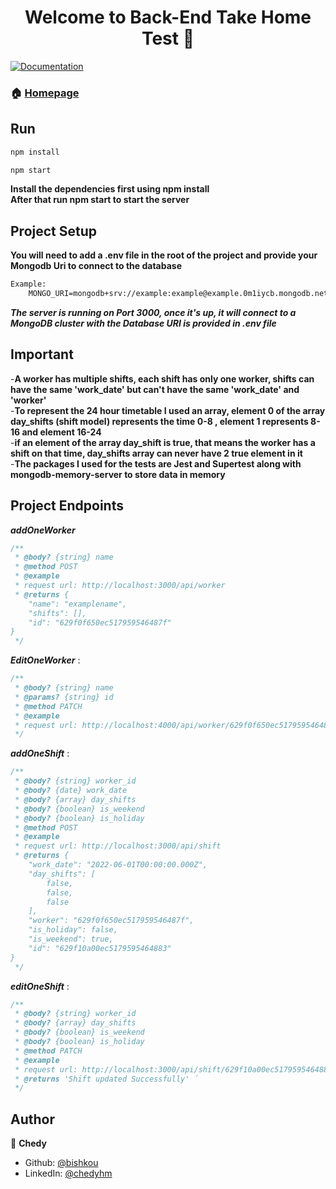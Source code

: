 <h1 align="center">Welcome to Back-End Take Home Test 👋</h1>
<p>
  <a href="/" target="_blank">
    <img alt="Documentation" src="https://img.shields.io/badge/documentation-yes-brightgreen.svg" />
  </a>
</p>



### 🏠 [Homepage]()

## Run

```sh
npm install

npm start
```
**Install the dependencies first using npm install**<br>
**After that run npm start to start the server**

## Project Setup
**You will need to add a .env file in the root of the project and provide your Mongodb Uri to connect to the database**<br>
```txt
Example:
    MONGO_URI=mongodb+srv://example:example@example.0m1iycb.mongodb.net/?retryWrites=true&w=majority

```
***The server is running on Port 3000, once it's up, it will connect to a MongoDB cluster with the Database URI is provided 
in .env file***

## Important

-**A worker has multiple shifts, each shift has only one worker, shifts can have the same 'work_date'
but can't have the same 'work_date' and 'worker'**<br>
-**To represent the 24 hour timetable I used an array, element 0 of the array day_shifts (shift model)
represents the time 0-8 , element 1 represents 8-16 and element 16-24**<br>
-**if an element of the array day_shift is true, that means the worker has a shift on that time, 
day_shifts array can never have 2 true element in it**<br>
-**The packages I used for the tests are Jest and Supertest along with mongodb-memory-server to store data in memory**

## Project Endpoints

***addOneWorker***

```js
/**
 * @body? {string} name
 * @method POST
 * @example
 * request url: http://localhost:3000/api/worker
 * @returns {
    "name": "examplename",
    "shifts": [],
    "id": "629f0f650ec517959546487f"
}
 */

```
***EditOneWorker*** :

```js
/**
 * @body? {string} name
 * @params? {string} id
 * @method PATCH
 * @example
 * request url: http://localhost:4000/api/worker/629f0f650ec517959546487f
 */


```

***addOneShift*** :

```js
/**
 * @body? {string} worker_id
 * @body? {date} work_date
 * @body? {array} day_shifts
 * @body? {boolean} is_weekend
 * @body? {boolean} is_holiday
 * @method POST
 * @example
 * request url: http://localhost:3000/api/shift
 * @returns {
    "work_date": "2022-06-01T00:00:00.000Z",
    "day_shifts": [
        false,
        false,
        false
    ],
    "worker": "629f0f650ec517959546487f",
    "is_holiday": false,
    "is_weekend": true,
    "id": "629f10a00ec5179595464883"
}
 */

```

***editOneShift*** :

```js
/**
 * @body? {string} worker_id
 * @body? {array} day_shifts
 * @body? {boolean} is_weekend
 * @body? {boolean} is_holiday
 * @method PATCH
 * @example
 * request url: http://localhost:3000/api/shift/629f10a00ec5179595464883
 * @returns 'Shift updated Successfully' ´
 */

```


## Author

👤 **Chedy**

* Github: [@bishkou](https://github.com/bishkou)
* LinkedIn: [@chedyhm](https://linkedin.com/in/chedyhm)

